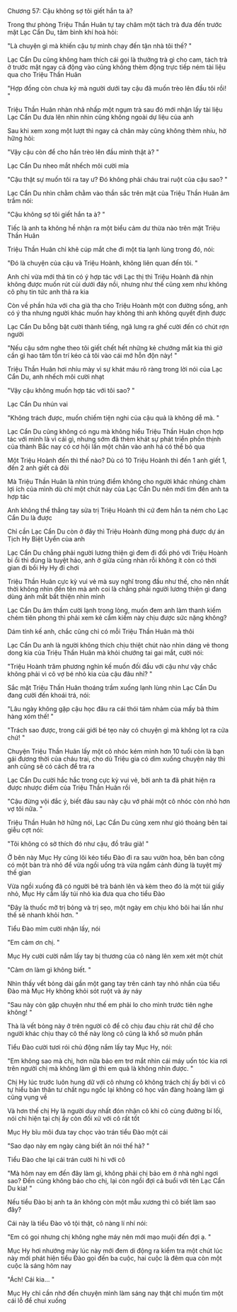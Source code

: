 




Chương 57: Cậu không sợ tôi giết hắn ta à?

Trong thư phòng Triệu Thần Huân tự tay châm một tách trà đưa đến trước mặt Lạc Cẩn Du, tâm bình khí hoà hỏi:

"Là chuyện gì mà khiến cậu tự mình chạy đến tận nhà tôi thế? "

Lạc Cẩn Du cũng không ham thích cái gọi là thưởng trà gì cho cam, tách trà ở trước mặt ngay cả động vào cũng không thèm động trực tiếp ném tài liệu qua cho Triệu Thần Huân

"Hợp đồng còn chưa ký mà người dưới tay cậu đã muốn trèo lên đầu tôi rồi! "

Triệu Thần Huân nhàn nhã nhấp một ngụm trà sau đó mới nhận lấy tài liệu Lạc Cẩn Du đưa lên nhìn nhìn cũng không ngoài dự liệu của anh

Sau khi xem xong một lượt thì ngay cả chân mày cũng không thèm nhíu, hờ hững hỏi:

"Vậy cậu còn để cho hắn trèo lên đầu mình thật à? "

Lạc Cẩn Du nheo mắt nhếch môi cười mỉa

"Cậu thật sự muốn tôi ra tay ư? Đó không phải cháu trai ruột của cậu sao? "

Lạc Cẩn Du nhìn chằm chằm vào thần sắc trên mặt của Triệu Thần Huân âm trầm nói:

"Cậu không sợ tôi giết hắn ta à? "

Tiếc là anh ta không hề nhận ra một biểu cảm dư thừa nào trên mặt Triệu Thần Huân

Triệu Thần Huân chỉ khẽ cúp mắt che đi một tia lạnh lùng trong đó, nói:


"Đó là chuyện của cậu và Triệu Hoành, không liên quan đến tôi. "

Anh chỉ vừa mới thả tin có ý hợp tác với Lạc thị thì Triệu Hoành đã nhịn không được muốn rút củi dưới đáy nồi, nhưng như thế cũng xem như không cô phụ tin tức anh thả ra kia

Còn về phần hứa với cha già tha cho Triệu Hoành một con đường sống, anh có ý tha nhưng người khác muốn hay không thì anh không quyết định được

Lạc Cẩn Du bỗng bật cười thành tiếng, ngã lưng ra ghế cười đến có chút rợn người

"Nếu cậu sớm nghe theo tôi giết chết hết những kẻ chướng mắt kia thì giờ cần gì hao tâm tổn trí kéo cả tôi vào cái mớ hỗn độn này! "

Triệu Thần Huân hơi nhíu mày vì sự khát máu rõ ràng trong lời nói của Lạc Cẩn Du, anh nhếch môi cười nhạt

"Vậy cậu không muốn hợp tác với tôi sao? "

Lạc Cẩn Du nhún vai

"Không trách được, muốn chiếm tiện nghi của cậu quả là không dễ mà. "

Lạc Cẩn Du cũng không có ngu mà không hiểu Triệu Thần Huân chọn hợp tác với mình là vì cái gì, nhưng sớm đã thèm khát sự phát triển phồn thịnh của thành Bắc nay có cơ hội lấn một chân vào anh há có thể bỏ qua

Một Triệu Hoành đến thì thế nào? Dù có 10 Triệu Hoành thì đến 1 anh giết 1, đến 2 anh giết cả đôi

Mà Triệu Thần Huân là nhìn trúng điểm không cho người khác nhúng chàm lợi ích của mình dù chỉ một chút này của Lạc Cẩn Du nên mới tìm đến anh ta hợp tác

Anh không thể thẳng tay sửa trị Triệu Hoành thì cứ đem hắn ta ném cho Lạc Cẩn Du là được

Chỉ cần Lạc Cẩn Du còn ở đây thì Triệu Hoành đừng mong phá được dự án Tịch Hy Biệt Uyển của anh

Lạc Cẩn Du chẳng phải người lương thiện gì đem đi đối phó với Triệu Hoành bỉ ổi thì đúng là tuyệt hảo, anh ở giữa cũng nhàn rỗi không ít còn có thời gian đi bồi Hy Hy đi chơi

Triệu Thần Huân cực kỳ vui vẻ mà suy nghĩ trong đầu như thế, cho nên nhất thời không nhìn đến tên mà anh coi là chẳng phải người lương thiện gì đang dùng ánh mắt bất thiện nhìn mình

Lạc Cẩn Du âm thầm cười lạnh trong lòng, muốn đem anh làm thanh kiếm chém tiên phong thì phải xem kẻ cầm kiếm này chịu được sức nặng không?

Dám tính kế anh, chắc cũng chỉ có mỗi Triệu Thần Huân mà thôi

Lạc Cẩn Du anh là người không thích chịu thiệt chút nào nhìn dáng vẻ thong dong kia của Triệu Thần Huân mà khỏi chướng tai gai mắt, cười nói:

"Triệu Hoành trăm phương nghìn kế muốn đối đầu với cậu như vậy chắc không phải vì cô vợ bé nhỏ kia của cậu đâu nhỉ? "


Sắc mặt Triệu Thần Huân thoáng trầm xuống lạnh lùng nhìn Lạc Cẩn Du đang cười đến khoái trá, nói:

"Lâu ngày không gặp cậu học đâu ra cái thói tám nhảm của mấy bà thím hàng xóm thế! "

"Trách sao được, trong cái giới bé tẹo này có chuyện gì mà không lọt ra cửa chứ! "

Chuyện Triệu Thần Huân lấy một cô nhóc kém mình hơn 10 tuổi còn là bạn gái đương thời của cháu trai, cho dù Triệu gia có dìm xuống chuyện này thì anh cũng sẽ có cách để tra ra

Lạc Cẩn Du cười hắc hắc trong cực kỳ vui vẻ, bởi anh ta đã phát hiện ra được nhược điểm của Triệu Thần Huân rồi

"Cậu đừng vội đắc ý, biết đâu sau này cậu vớ phải một cô nhóc còn nhỏ hơn vợ tôi nữa. "

Triệu Thần Huân hờ hững nói, Lạc Cẩn Du cũng xem như gió thoảng bên tai giễu cợt nói:

"Tôi không có sở thích đó như cậu, đồ trâu già! "

Ở bên này Mục Hy cũng lôi kéo tiểu Đào đi ra sau vườn hoa, bên ban công có một bàn trà nhỏ để vừa ngồi uống trà vừa ngắm cảnh đúng là tuyệt mỹ thế gian

Vừa ngồi xuống đã có người bê trà bánh lên và kèm theo đó là một túi giấy nhỏ, Mục Hy cầm lấy túi nhỏ kia đưa qua cho tiểu Đào

"Đây là thuốc mỡ trị bỏng và trị sẹo, một ngày em chịu khó bôi hai lần như thế sẽ nhanh khỏi hơn. "

Tiểu Đào mỉm cười nhận lấy, nói

"Em cảm ơn chị. "

Mục Hy cười cười nắm lấy tay bị thương của cô nàng lên xem xét một chút

"Cảm ơn làm gì không biết. "

Nhìn thấy vết bỏng dài gần một gang tay trên cánh tay nhỏ nhắn của tiểu Đào mà Mục Hy không khỏi sót ruột và áy náy

"Sau này còn gặp chuyện như thế em phải lo cho mình trước tiên nghe không! "

Thà là vết bỏng này ở trên người cô để cô chịu đau chịu rát chứ để cho người khác chịu thay cô thế này lòng cô cũng là khổ sở muôn phần

Tiểu Đào cười tươi rói chủ động nắm lấy tay Mục Hy, nói:


"Em không sao mà chị, hơn nữa bảo em trơ mắt nhìn cái máy uốn tóc kia rơi trên người chị mà không làm gì thì em quả là không nhìn được. "

Chị Hy lúc trước luôn hung dữ với cô nhưng cô không trách chị ấy bởi vì cô tự hiểu bản thân tư chất ngu ngốc lại không có học vấn đàng hoàng làm gì cũng vụng về

Và hơn thế chị Hy là người duy nhất đón nhận cô khi cô cùng đường bí lối, nói chi hiện tại chị ấy còn đối xử với cô rất tốt

Mục Hy bĩu môi đưa tay chọc vào trán tiểu Đào một cái

"Sao dạo này em ngày càng biết ăn nói thế hả? "

Tiểu Đào che lại cái trán cười hì hì với cô

"Mà hôm nay em đến đây làm gì, không phải chị bảo em ở nhà nghỉ ngơi sao? Đến cũng không báo cho chị, lại còn ngồi đợi cả buổi với tên Lạc Cẩn Du kia! "

Nếu tiểu Đào bị anh ta ăn không còn một mẫu xương thì cô biết làm sao đây?

Cái này là tiểu Đào vô tội thật, cô nàng lí nhí nói:

"Em có gọi nhưng chị không nghe máy nên mới mạo muội đến đợi ạ. "

Mục Hy hơi nhướng mày lúc này mới đem di động ra kiểm tra một chút lúc này mới phát hiện tiểu Đào gọi đến ba cuộc, hai cuộc là đêm qua còn một cuộc là sáng hôm nay

"Ách! Cái kia... "

Mục Hy chỉ cần nhớ đến chuyện mình làm sáng nay thật chỉ muốn tìm một cái lỗ để chui xuống




